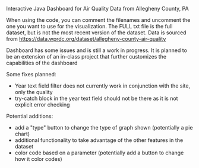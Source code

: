 Interactive Java Dashboard for Air Quality Data from Allegheny County, PA

When using the code, you can comment the filenames and uncomment the one you want to use for the visualization. The FULL txt file is the full dataset, but is not the most recent version of the dataset. Data is sourced from https://data.wprdc.org/dataset/allegheny-county-air-quality 

Dashboard has some issues and is still a work in progress.
It is planned to be an extension of an in-class project that further customizes the capabilities of the dashboard

Some fixes planned:
- Year text field filter does not currently work in conjunction with the site, only the quality
- try-catch block in the year text field should not be there as it is not explicit error checking

Potential additions:
- add a "type" button to change the type of graph shown (potentially a pie chart)
- additional functionality to take advantage of the other features in the dataset
- color code based on a parameter (potentially add a button to change how it color codes)
